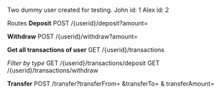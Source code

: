 Two dummy user created for testing. 
    John id: 1
    Alex id: 2
    
Routes 
**Deposit**
POST /{userid}/deposit?amount=

**Withdraw**
POST /{userid}/withdraw?amount=

**Get all transactions of user**
GET /{userid}/transactions

_Filter by type_
GET /{userid}/transactions/deposit
GET /{userid}/transactions/withdraw

**Transfer**
POST /transfer?transferFrom= &transferTo= & transferAmount=
